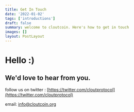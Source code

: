 ```yaml
---
title: Get In Touch
date: '2022-01-02'
tags: ['introductions']
draft: false
summary: welcome to cloutcoin. Here's how to get in touch
images: []
layout: PostLayout
---
```


# Hello :)

## We'd love to hear from you.

follow us on twitter : [https://twitter.com/cloutprotocol](https://twitter.com/cloutprotocol)

email: [info@cloutcoin.org](mailto:info@cloutcoin.org)
